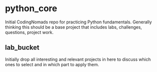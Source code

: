 # python_core

Initial CodingNomads repo for practicing Python fundamentals. Generally thinking this should be a base project that includes labs, challenges, questions, project work. 

## lab_bucket
Initially drop all interesting and relevant projects in here to discuss which ones to select and in which part to apply them.